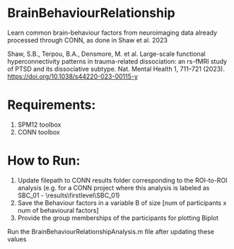 # BrainBehaviourRelationship
Learn common brain-behaviour factors from neuroimaging data already processed through CONN, as done in Shaw et al. 2023

Shaw, S.B., Terpou, B.A., Densmore, M. et al. Large-scale functional hyperconnectivity patterns in trauma-related dissociation: an rs-fMRI study of PTSD and its dissociative subtype. Nat. Mental Health 1, 711–721 (2023). https://doi.org/10.1038/s44220-023-00115-y

# Requirements:
1. SPM12 toolbox
2. CONN toolbox

# How to Run:
1. Update filepath to CONN results folder corresponding to the ROI-to-ROI analysis (e.g. for a CONN project where this analysis is labeled as SBC_01 - \results\firstlevel\SBC_01)
2. Save the Behaviour factors in a variable B of size [num of participants x num of behavioural factors]
3. Provide the group memberships of the participants for plotting Biplot

Run the BrainBehaviourRelationshipAnalysis.m file after updating these values
